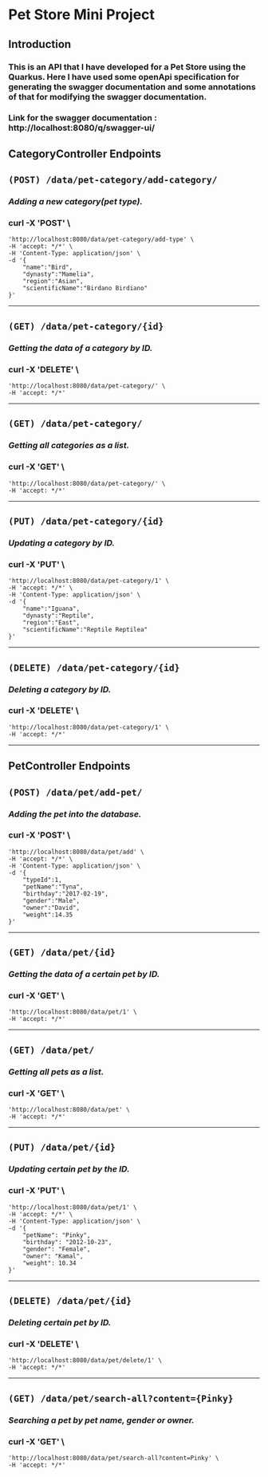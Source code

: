 # Pet Store Mini Project

## Introduction

### **This is an API that I have developed for a Pet Store using the Quarkus. Here I have used some openApi specification for generating the swagger documentation and some annotations of that for modifying the swagger documentation.**


### **Link for the swagger documentation : http://localhost:8080/q/swagger-ui/**

## CategoryController Endpoints

## ``(POST) /data/pet-category/add-category/``


### *Adding a new category(pet type).*


###  curl -X 'POST' \
    'http://localhost:8080/data/pet-category/add-type' \
    -H 'accept: */*' \
    -H 'Content-Type: application/json' \
    -d '{
        "name":"Bird",
        "dynasty":"Mamelia",
        "region":"Asian",
        "scientificName":"Birdano Birdiano"
    }'
---


## ``(GET) /data/pet-category/{id}``


### *Getting the data of a category by ID.*


###  curl -X 'DELETE' \


    'http://localhost:8080/data/pet-category/' \
    -H 'accept: */*'


---


## ``(GET) /data/pet-category/``


### *Getting all categories as a list.*


###  curl -X 'GET' \


    'http://localhost:8080/data/pet-category/' \
    -H 'accept: */*'


---


## ``(PUT) /data/pet-category/{id}``


### *Updating a category by ID.*


###  curl -X 'PUT' \


    'http://localhost:8080/data/pet-category/1' \
    -H 'accept: */*' \
    -H 'Content-Type: application/json' \
    -d '{
        "name":"Iguana",
        "dynasty":"Reptile",
        "region":"East",
        "scientificName":"Reptile Reptilea"
    }'


---


## ``(DELETE) /data/pet-category/{id}``


### *Deleting a category by ID.*


###  curl -X 'DELETE' \


    'http://localhost:8080/data/pet-category/1' \
    -H 'accept: */*'


---


## PetController Endpoints


## ``(POST) /data/pet/add-pet/``


### *Adding the pet into the database.*


### curl -X 'POST' \


    'http://localhost:8080/data/pet/add' \
    -H 'accept: */*' \
    -H 'Content-Type: application/json' \
    -d '{
        "typeId":1,
        "petName":"Tyna",
        "birthday":"2017-02-19",
        "gender":"Male",
        "owner":"David",
        "weight":14.35
    }'


---


## ``(GET) /data/pet/{id}``


### *Getting the data of a certain pet by ID.*


###  curl -X 'GET' \


    'http://localhost:8080/data/pet/1' \
    -H 'accept: */*'


---


## ``(GET) /data/pet/``


### *Getting all pets as a list.*


###  curl -X 'GET' \


    'http://localhost:8080/data/pet' \
    -H 'accept: */*'


---


## ``(PUT) /data/pet/{id}``


### *Updating certain pet by the ID.*


###  curl -X 'PUT' \


    'http://localhost:8080/data/pet/1' \
    -H 'accept: */*' \
    -H 'Content-Type: application/json' \
    -d '{
        "petName": "Pinky",
        "birthday": "2012-10-23",
        "gender": "Female",
        "owner": "Kamal",
        "weight": 10.34
    }'


---


## ``(DELETE) /data/pet/{id}``


### *Deleting certain pet by ID.*


###  curl -X 'DELETE' \


    'http://localhost:8080/data/pet/delete/1' \
    -H 'accept: */*'


---


## ``(GET) /data/pet/search-all?content={Pinky}``


### *Searching a pet by pet name, gender or owner.*


###  curl -X 'GET' \


    'http://localhost:8080/data/pet/search-all?content=Pinky' \
    -H 'accept: */*'